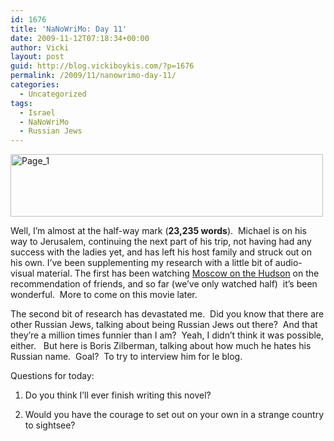 ```yaml
---
id: 1676
title: 'NaNoWriMo: Day 11'
date: 2009-11-12T07:18:34+00:00
author: Vicki
layout: post
guid: http://blog.vickiboykis.com/?p=1676
permalink: /2009/11/nanowrimo-day-11/
categories:
  - Uncategorized
tags:
  - Israel
  - NaNoWriMo
  - Russian Jews
---
```

[<img class="aligncenter size-full wp-image-1600" title="Page_1" src="http://blog.vickiboykis.com/wp-content/uploads/2009/11/Page_1.jpg" alt="Page_1" width="500" height="100" />](http://blog.vickiboykis.com/wp-content/uploads/2009/11/Page_1.jpg)

Well, I&#8217;m almost at the half-way mark (**23,235 words**).  Michael is on his way to Jerusalem, continuing the next part of his trip, not having had any success with the ladies yet, and has left his host family and struck out on his own. I&#8217;ve been supplementing my research with a little bit of audio-visual material. The first has been watching [Moscow on the Hudson](http://www.imdb.com/title/tt0087747/) on the recommendation of friends, and so far (we&#8217;ve only watched half)  it&#8217;s been wonderful.  More to come on this movie later.

The second bit of research has devastated me.  Did you know that there are other Russian Jews, talking about being Russian Jews out there?  And that they&#8217;re a million times funnier than I am?  Yeah, I didn&#8217;t think it was possible, either.   But here is Boris Zilberman, talking about how much he hates his Russian name.  Goal?  To try to interview him for le blog.



Questions for today:

1. Do you think I&#8217;ll ever finish writing this novel?
  
2. Would you have the courage to set out on your own in a strange country to sightsee?